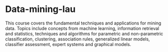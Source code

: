 # Data-mining-lau
This course covers the fundamental techniques and applications for mining data. Topics include
concepts from machine learning, information retrieval and statistics, techniques and algorithms for
parametric and non-parametric classification, clustering, association rules, generalized linear
models, classifier assessment, expert systems and graphical models.

